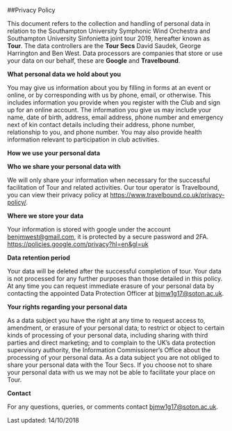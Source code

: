 ##Privacy Policy

This document refers to the collection and handling of personal data in relation to the Southampton University Symphonic Wind Orchestra and Southampton University Sinfonietta joint tour 2019, hereafter known as **Tour**. The data controllers are the **Tour Secs** David Saudek, George Harrington and Ben West. Data processors are companies that store or use your data on our behalf, these are **Google** and **Travelbound**.

**What personal data we hold about you**

You may give us information about you by filling in forms at an event or online, or by corresponding with us
by phone, email, or otherwise. This includes information you provide when you register with the Club and
sign up for an online account. The information you give us may include your name, date of birth, address,
email address, phone number and emergency next of kin contact details including their address, phone
number, relationship to you, and phone number. You may also provide health information relevant to
participation in club activities.

**How we use your personal data**

**Who we share your personal data with**

We will only share your information when necessary for the successful facilitation of Tour and related activities. Our tour operator is Travelbound, you can view their privacy policy at https://www.travelbound.co.uk/privacy-policy/.

**Where we store your data**

Your information is stored with google under the account benjmwest@gmail.com, it is protected by a secure password and 2FA. https://policies.google.com/privacy?hl=en&gl=uk

**Data retention period**

Your data will be deleted after the successful completion of tour. Your data is not
processed for any further purposes than those detailed in this policy.
At any time you can request immediate erasure of your personal data by contacting the appointed Data
Protection Officer at bjmw1g17@soton.ac.uk.

**Your rights regarding your personal data**

As a data subject you have the right at any time to request access to, amendment, or erasure of your personal
data; to restrict or object to certain kinds of processing of your personal data, including sharing with third
parties and direct marketing; and to complain to the UK’s data protection supervisory authority, the
Information Commissioner’s Office about the processing of your personal data.
As a data subject you are not obliged to share your personal data with the Tour Secs. If you choose not to share
your personal data with us we may not be able to facilitate your place on Tour.

**Contact**

For any questions, queries, or comments contact bjmw1g17@soton.ac.uk.

Last updated: 14/10/2018
